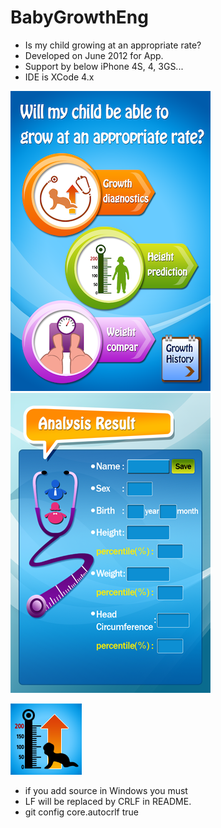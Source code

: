 # BabyGrowthEng
- Is my child growing at an appropriate rate?
- Developed on June 2012 for App.
- Support by below iPhone 4S, 4, 3GS...
- IDE is XCode 4.x

![Description](https://github.com/healess/BabyGrowthEng/blob/master/BabyGrowth/OLD_main.png)
![Description](https://github.com/healess/BabyGrowthEng/blob/master/BabyGrowth/growth_anal_output.png)

![Description](https://github.com/healess/BabyGrowthEng/blob/master/BabyGrowth/icon114x114.png)
- if you add source in Windows you must 
- LF will be replaced by CRLF in README.
- git config core.autocrlf true
